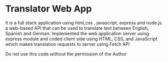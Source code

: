 # Translator Web App
 It is a full stack application using html,css , javascript, express and node.js. a web-based API that can be used to translate text between English, Spanish and German. Implemented the web application server using express module and coded client side using HTML, CSS, and JavaScript which makes translation requests to server using  Fetch API

 Do not use this code without the permission of the Author
 
